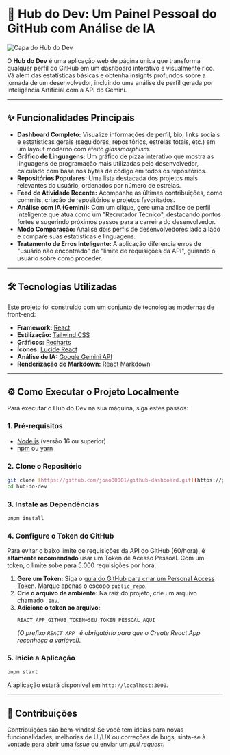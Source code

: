 # 🚀 Hub do Dev: Um Painel Pessoal do GitHub com Análise de IA

![Capa do Hub do Dev](https://placehold.co/1200x630/0A0A1A/7C7CEB?text=Hub%20do%20Dev&font=inter)

O **Hub do Dev** é uma aplicação web de página única que transforma qualquer perfil do GitHub em um dashboard interativo e visualmente rico. Vá além das estatísticas básicas e obtenha insights profundos sobre a jornada de um desenvolvedor, incluindo uma análise de perfil gerada por Inteligência Artificial com a API do Gemini.

---

## ✨ Funcionalidades Principais

- **Dashboard Completo:** Visualize informações de perfil, bio, links sociais e estatísticas gerais (seguidores, repositórios, estrelas totais, etc.) em um layout moderno com efeito *glassmorphism*.
- **Gráfico de Linguagens:** Um gráfico de pizza interativo que mostra as linguagens de programação mais utilizadas pelo desenvolvedor, calculado com base nos bytes de código em todos os repositórios.
- **Repositórios Populares:** Uma lista destacada dos projetos mais relevantes do usuário, ordenados por número de estrelas.
- **Feed de Atividade Recente:** Acompanhe as últimas contribuições, como commits, criação de repositórios e projetos favoritados.
- **Análise com IA (Gemini):** Com um clique, gere uma análise de perfil inteligente que atua como um "Recrutador Técnico", destacando pontos fortes e sugerindo próximos passos para a carreira do desenvolvedor.
- **Modo Comparação:** Analise dois perfis de desenvolvedores lado a lado e compare suas estatísticas e linguagens.
- **Tratamento de Erros Inteligente:** A aplicação diferencia erros de "usuário não encontrado" de "limite de requisições da API", guiando o usuário sobre como proceder.

---

## 🛠️ Tecnologias Utilizadas

Este projeto foi construído com um conjunto de tecnologias modernas de front-end:

- **Framework:** [React](https://reactjs.org/)
- **Estilização:** [Tailwind CSS](https://tailwindcss.com/)
- **Gráficos:** [Recharts](https://recharts.org/)
- **Ícones:** [Lucide React](https://lucide.dev/)
- **Análise de IA:** [Google Gemini API](https://ai.google.dev/)
- **Renderização de Markdown:** [React Markdown](https://github.com/remarkjs/react-markdown)

---

## ⚙️ Como Executar o Projeto Localmente

Para executar o Hub do Dev na sua máquina, siga estes passos:

### 1. Pré-requisitos

- [Node.js](https://nodejs.org/) (versão 16 ou superior)
- [npm](https://www.npmjs.com/) ou [yarn](https://yarnpkg.com/)

### 2. Clone o Repositório

```bash
git clone [https://github.com/joao00001/github-dashboard.git](https://github.com/joao00001/github-dashboard.git)
cd hub-do-dev
```

### 3. Instale as Dependências

```bash
pnpm install
```

### 4. Configure o Token do GitHub

Para evitar o baixo limite de requisições da API do GitHub (60/hora), é **altamente recomendado** usar um Token de Acesso Pessoal. Com um token, o limite sobe para 5.000 requisições por hora.

1.  **Gere um Token:** Siga o [guia do GitHub para criar um Personal Access Token](https://docs.github.com/pt/authentication/keeping-your-account-and-data-secure/managing-your-personal-access-tokens). Marque apenas o escopo `public_repo`.
2.  **Crie o arquivo de ambiente:** Na raiz do projeto, crie um arquivo chamado `.env`.
3.  **Adicione o token ao arquivo:**
    ```
    REACT_APP_GITHUB_TOKEN=SEU_TOKEN_PESSOAL_AQUI
    ```
    *(O prefixo `REACT_APP_` é obrigatório para que o Create React App reconheça a variável).*

### 5. Inicie a Aplicação

```bash
pnpm start
```

A aplicação estará disponível em `http://localhost:3000`.

---

## 🤝 Contribuições

Contribuições são bem-vindas! Se você tem ideias para novas funcionalidades, melhorias de UI/UX ou correções de bugs, sinta-se à vontade para abrir uma *issue* ou enviar um *pull request*.
